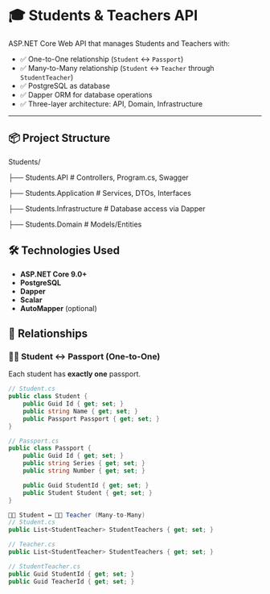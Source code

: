 # 🎓 Students & Teachers API

ASP.NET Core Web API that manages Students and Teachers with:

- ✅ One-to-One relationship (`Student` ↔ `Passport`)
- ✅ Many-to-Many relationship (`Student` ↔ `Teacher` through `StudentTeacher`)
- ✅ PostgreSQL as database
- ✅ Dapper ORM for database operations
- ✅ Three-layer architecture: API, Domain, Infrastructure

---

## 📦 Project Structure

Students/

├── Students.API # Controllers, Program.cs, Swagger

├── Students.Application # Services, DTOs, Interfaces

├── Students.Infrastructure # Database access via Dapper

├── Students.Domain # Models/Entities

## 🛠 Technologies Used

- **ASP.NET Core 9.0+**
- **PostgreSQL**
- **Dapper**
- **Scalar**
- **AutoMapper** (optional)

## 🔗 Relationships

### 🧑‍🎓 Student ↔ Passport (One-to-One)

Each student has **exactly one** passport.

```csharp
// Student.cs
public class Student {
    public Guid Id { get; set; }
    public string Name { get; set; }
    public Passport Passport { get; set; }
}

// Passport.cs
public class Passport {
    public Guid Id { get; set; }
    public string Series { get; set; }
    public string Number { get; set; }

    public Guid StudentId { get; set; }
    public Student Student { get; set; }
}
```

```csharp
🧑‍🎓 Student ↔ 🧑‍🏫 Teacher (Many-to-Many)
// Student.cs
public List<StudentTeacher> StudentTeachers { get; set; }

// Teacher.cs
public List<StudentTeacher> StudentTeachers { get; set; }

// StudentTeacher.cs
public Guid StudentId { get; set; }
public Guid TeacherId { get; set; }
```
